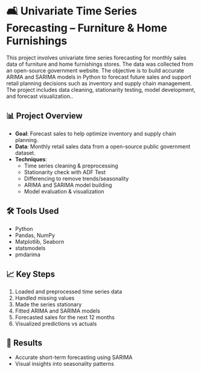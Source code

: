 # 🛋️ Univariate Time Series Forecasting – Furniture & Home Furnishings
This project involves univariate time series forecasting for monthly sales data of furniture and home furnishings stores. The data was collected from an open-source government website. The objective is to build accurate ARIMA and SARIMA models in Python to forecast future sales and support retail planning decisions such as inventory and supply chain management. The project includes data cleaning, stationarity testing, model development, and forecast visualization..

## 📊 Project Overview

- **Goal**: Forecast sales to help optimize inventory and supply chain planning.
- **Data**: Monthly retail sales data from a open-source public government dataset.
- **Techniques**:
  - Time series cleaning & preprocessing
  - Stationarity check with ADF Test
  - Differencing to remove trends/seasonality
  - ARIMA and SARIMA model building
  - Model evaluation & visualization

## 🛠️ Tools Used

- Python
- Pandas, NumPy
- Matplotlib, Seaborn
- statsmodels
- pmdarima

## 📈 Key Steps

1. Loaded and preprocessed time series data
2. Handled missing values
3. Made the series stationary
4. Fitted ARIMA and SARIMA models
5. Forecasted sales for the next 12 months
6. Visualized predictions vs actuals

## 📌 Results

- Accurate short-term forecasting using SARIMA
- Visual insights into seasonality patterns
